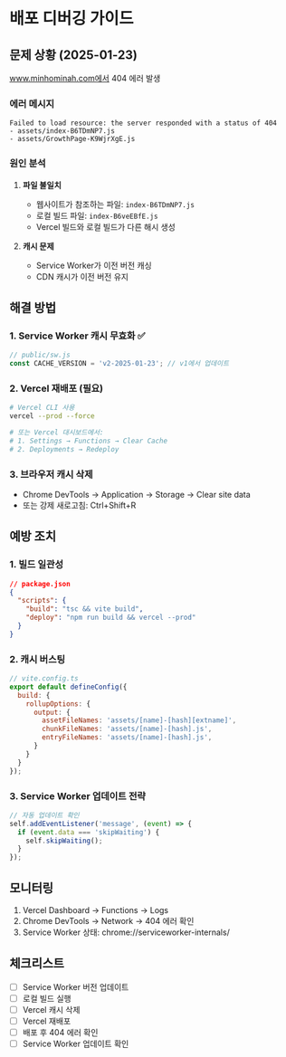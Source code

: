 # 배포 디버깅 가이드

## 문제 상황 (2025-01-23)
www.minhominah.com에서 404 에러 발생

### 에러 메시지
```
Failed to load resource: the server responded with a status of 404
- assets/index-B6TDmNP7.js
- assets/GrowthPage-K9WjrXgE.js
```

### 원인 분석
1. **파일 불일치**
   - 웹사이트가 참조하는 파일: `index-B6TDmNP7.js`
   - 로컬 빌드 파일: `index-B6veEBfE.js`
   - Vercel 빌드와 로컬 빌드가 다른 해시 생성

2. **캐시 문제**
   - Service Worker가 이전 버전 캐싱
   - CDN 캐시가 이전 버전 유지

## 해결 방법

### 1. Service Worker 캐시 무효화 ✅
```javascript
// public/sw.js
const CACHE_VERSION = 'v2-2025-01-23'; // v1에서 업데이트
```

### 2. Vercel 재배포 (필요)
```bash
# Vercel CLI 사용
vercel --prod --force

# 또는 Vercel 대시보드에서:
# 1. Settings → Functions → Clear Cache
# 2. Deployments → Redeploy
```

### 3. 브라우저 캐시 삭제
- Chrome DevTools → Application → Storage → Clear site data
- 또는 강제 새로고침: Ctrl+Shift+R

## 예방 조치

### 1. 빌드 일관성
```json
// package.json
{
  "scripts": {
    "build": "tsc && vite build",
    "deploy": "npm run build && vercel --prod"
  }
}
```

### 2. 캐시 버스팅
```javascript
// vite.config.ts
export default defineConfig({
  build: {
    rollupOptions: {
      output: {
        assetFileNames: 'assets/[name]-[hash][extname]',
        chunkFileNames: 'assets/[name]-[hash].js',
        entryFileNames: 'assets/[name]-[hash].js',
      }
    }
  }
});
```

### 3. Service Worker 업데이트 전략
```javascript
// 자동 업데이트 확인
self.addEventListener('message', (event) => {
  if (event.data === 'skipWaiting') {
    self.skipWaiting();
  }
});
```

## 모니터링
1. Vercel Dashboard → Functions → Logs
2. Chrome DevTools → Network → 404 에러 확인
3. Service Worker 상태: chrome://serviceworker-internals/

## 체크리스트
- [ ] Service Worker 버전 업데이트
- [ ] 로컬 빌드 실행
- [ ] Vercel 캐시 삭제
- [ ] Vercel 재배포
- [ ] 배포 후 404 에러 확인
- [ ] Service Worker 업데이트 확인
